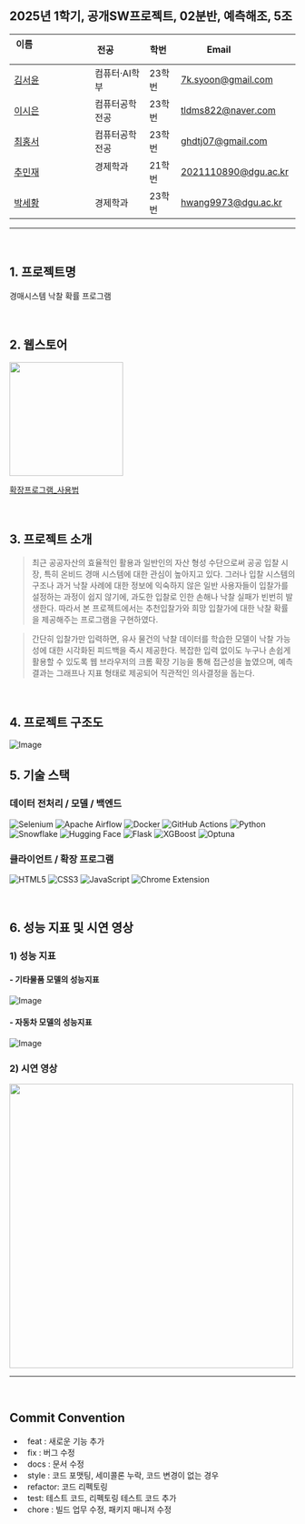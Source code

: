 ## 2025년 1학기, 공개SW프로젝트, 02분반, 예측해조, 5조

| 이름                                      | 전공           | 학번   | Email               |
| ------------------------ | -------------- | ------ | ------------------- |
| [김서윤](https://github.com/rlatjyoon)   | 컴퓨터·AI학부      | 23학번 | 7k.syoon@gmail.com  |
| [이시은](https://github.com/miro-oss)     | 컴퓨터공학전공 | 23학번 | tldms822@naver.com |
| [최홍서](https://github.com/hong-seo) | 컴퓨터공학전공 | 23학번 | ghdtj07@gmail.com |
| [추민재](https://github.com/EKRHKD)      | 경제학과      | 21학번 | 2021110890@dgu.ac.kr  |
| [박세황](https://github.com/asteroidddd)     | 경제학과| 23학번 | hwang9973@dgu.ac.kr |

---

<br>

## 1. 프로젝트명

경매시스템 낙찰 확률 프로그램

<br>

## 2. 웹스토어 
[<img src="https://github.com/user-attachments/assets/a10d16c8-bf27-413f-b2d7-4c00dbc5160c" width="200"/>](https://chromewebstore.google.com/detail/jdedeipfbnmfgebbijmdhlfilpddljji?utm_source=item-share-cb)

[확장프로그램_사용법](https://github.com/user-attachments/files/20708479/_._.pdf)

<br>

## 3. 프로젝트 소개

> 최근 공공자산의 효율적인 활용과 일반인의 자산 형성 수단으로써 공공 입찰 시장, 특히 온비드 경매 시스템에 대한 관심이 높아지고 있다. 그러나 입찰 시스템의 구조나 과거 낙찰 사례에 대한 정보에 익숙하지 않은 일반 사용자들이 입찰가를 설정하는 과정이 쉽지 않기에, 과도한 입찰로 인한 손해나 낙찰 실패가 빈번히 발생한다. 따라서 본 프로젝트에서는 추천입찰가와 희망 입찰가에 대한 낙찰 확률을 제공해주는 프로그램을 구현하였다.

> 간단히 입찰가만 입력하면, 유사 물건의 낙찰 데이터를 학습한 모델이 낙찰 가능성에 대한 시각화된 피드백을 즉시 제공한다.
> 복잡한 입력 없이도 누구나 손쉽게 활용할 수 있도록 웹 브라우저의 크롬 확장 기능을 통해 접근성을 높였으며, 예측 결과는 그래프나 지표 형태로 제공되어 직관적인 의사결정을 돕는다.

<br>

## 4. 프로젝트 구조도
![Image](https://github.com/user-attachments/assets/f110ab17-9093-40b7-9ebf-c4676716c3cd)

## 5. 기술 스택

### 데이터 전처리 / 모델 / 백엔드
![Selenium](https://img.shields.io/badge/Selenium-43B02A?style=for-the-badge&logo=selenium&logoColor=white)
![Apache Airflow](https://img.shields.io/badge/Apache%20Airflow-017CEE?style=for-the-badge&logo=apache-airflow&logoColor=white)
![Docker](https://img.shields.io/badge/Docker-2496ED?style=for-the-badge&logo=docker&logoColor=white)
![GitHub Actions](https://img.shields.io/badge/GitHub%20Actions-2088FF?style=for-the-badge&logo=github-actions&logoColor=white)
![Python](https://img.shields.io/badge/Python-3776AB?style=for-the-badge&logo=python&logoColor=white)
![Snowflake](https://img.shields.io/badge/Snowflake-56B9EB?style=for-the-badge&logo=snowflake&logoColor=white)
![Hugging Face](https://img.shields.io/badge/Hugging%20Face-FFD21F?style=for-the-badge&logo=huggingface&logoColor=black)
![Flask](https://img.shields.io/badge/Flask-000000?style=for-the-badge&logo=flask&logoColor=white)
![XGBoost](https://img.shields.io/badge/XGBoost-FF7043?style=for-the-badge&logo=python&logoColor=white)
![Optuna](https://img.shields.io/badge/Optuna-003B57?style=for-the-badge&logo=optuna&logoColor=white)

### 클라이언트 / 확장 프로그램

![HTML5](https://img.shields.io/badge/HTML5-E34F26?style=for-the-badge&logo=html5&logoColor=white)
![CSS3](https://img.shields.io/badge/CSS3-1572B6?style=for-the-badge&logo=css3&logoColor=white)
![JavaScript](https://img.shields.io/badge/JavaScript-F7DF1E?style=for-the-badge&logo=javascript&logoColor=black)
![Chrome Extension](https://img.shields.io/badge/Chrome%20Extension-4285F4?style=for-the-badge&logo=googlechrome&logoColor=white)

<br>

## 6. 성능 지표 및 시연 영상
### 1) 성능 지표
#### - 기타물품 모델의 성능지표
![Image](https://github.com/user-attachments/assets/7865b3f1-e39e-484a-aa2c-ee2f91f77f18)
#### - 자동차 모델의 성능지표
![Image](https://github.com/user-attachments/assets/920cb651-438b-4c38-b9b0-5069bb6213cd)

### 2) 시연 영상
[<img src="https://github.com/user-attachments/assets/9033239f-4951-4e7b-8427-77a1c31634ea" width="500"/>](https://youtu.be/gTtuIDpOe4I?si=r8jPg5ZV45in5Q7a)

---
<br>

## Commit Convention

-   feat : 새로운 기능 추가
-   fix : 버그 수정
-   docs : 문서 수정
-   style : 코드 포맷팅, 세미콜론 누락, 코드 변경이 없는 경우
-   refactor: 코드 리펙토링
-   test: 테스트 코드, 리펙토링 테스트 코드 추가
-   chore : 빌드 업무 수정, 패키지 매니저 수정
